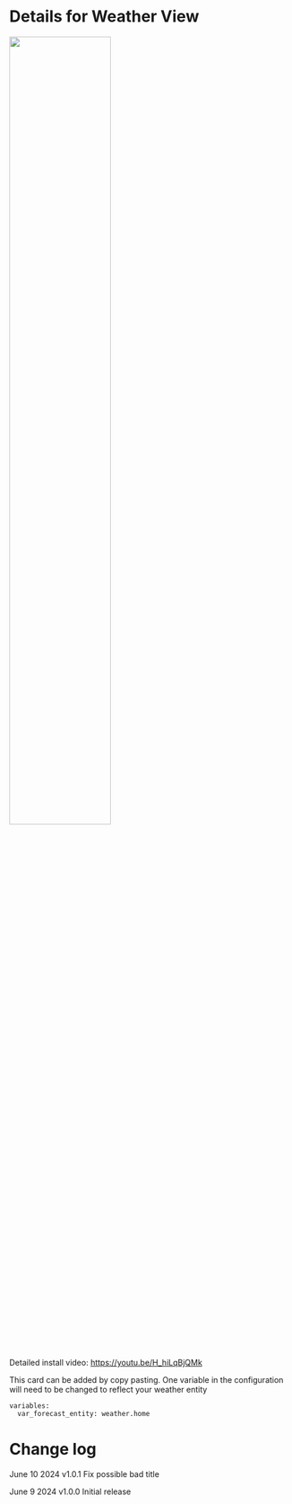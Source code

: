 # Details for Weather View

<a href="https://www.youtube.com/watch?v=H_hiLqBjQMk"><img src="https://img.youtube.com/vi/H_hiLqBjQMk/mqdefault.jpg" width="60%"></a>

Detailed install video:
https://youtu.be/H_hiLqBjQMk



This card can be added by copy pasting.  One variable in the configuration will need to be changed to reflect your weather entity

```
variables:
  var_forecast_entity: weather.home
```

# Change log

June 10 2024
v1.0.1
Fix possible bad title

June 9 2024
v1.0.0
Initial release

